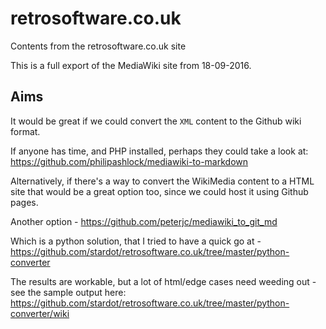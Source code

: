# retrosoftware.co.uk

Contents from the retrosoftware.co.uk site

This is a full export of the MediaWiki site from 18-09-2016.

## Aims

It would be great if we could convert the `XML` content to the Github wiki format.

If anyone has time, and PHP installed, perhaps they could take a look at: https://github.com/philipashlock/mediawiki-to-markdown

Alternatively, if there's a way to convert the WikiMedia content to a HTML site that would be a great option too, since we could host it using Github pages.

Another option - https://github.com/peterjc/mediawiki_to_git_md

Which is a python solution, that I tried to have a quick go at - https://github.com/stardot/retrosoftware.co.uk/tree/master/python-converter

The results are workable, but a lot of html/edge cases need weeding out - see the sample output here: https://github.com/stardot/retrosoftware.co.uk/tree/master/python-converter/wiki
